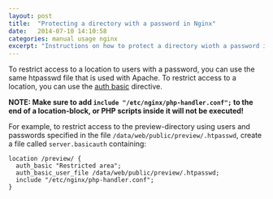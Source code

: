 ```yaml
---
layout: post
title:  "Protecting a directory with a password in Nginx"
date:   2014-07-10 14:10:58
categories: manual usage nginx
excerpt: "Instructions on how to protect a directory wioth a password in Nginx."
---
```


To restrict access to a location to users with a password, you can use
the same htpasswd file that is used with Apache. To restrict access to a
location, you can use the [auth
basic](http://nginx.org/en/docs/http/ngx_http_auth_basic_module.html)
directive.

__NOTE: Make sure to add `include "/etc/nginx/php-handler.conf";` to the end of a location-block, or PHP scripts inside it will not be executed!__

For example, to restrict access to the preview-directory using users and
passwords specified in the file `/data/web/public/preview/.htpasswd`,
create a file called `server.basicauth` containing:

```nginx
location /preview/ {
  auth_basic "Restricted area";
  auth_basic_user_file /data/web/public/preview/.htpasswd;
  include "/etc/nginx/php-handler.conf";
}

